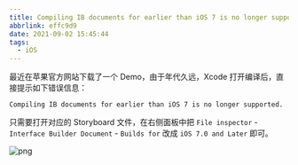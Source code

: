 ```yaml
---
title: Compiling IB documents for earlier than iOS 7 is no longer supported
abbrlink: effc9d9
date: 2021-09-02 15:45:44
tags:
  - iOS
---
```


最近在苹果官方网站下载了一个 Demo，由于年代久远，Xcode 打开编译后，直接提示如下错误信息：

```
Compiling IB documents for earlier than iOS 7 is no longer supported.
```

只需要打开对应的 Storyboard 文件，在右侧面板中把 `File inspector` - `Interface Builder Document` - `Builds for` 改成 `iOS 7.0 and Later` 即可。

![png](/images/2021/09/103.png)

